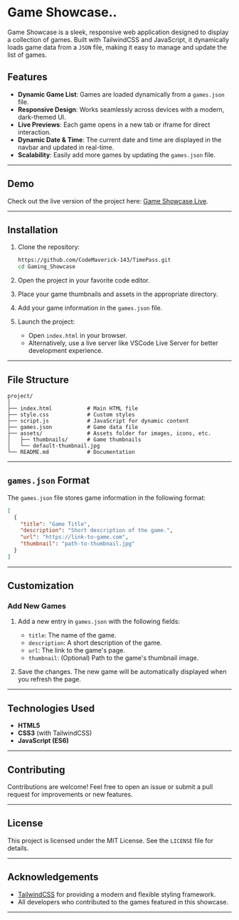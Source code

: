 # Game Showcase..

Game Showcase is a sleek, responsive web application designed to display a collection of games. Built with TailwindCSS and JavaScript, it dynamically loads game data from a `JSON` file, making it easy to manage and update the list of games.

## Features

- **Dynamic Game List**: Games are loaded dynamically from a `games.json` file.
- **Responsive Design**: Works seamlessly across devices with a modern, dark-themed UI.
- **Live Previews**: Each game opens in a new tab or iframe for direct interaction.
- **Dynamic Date & Time**: The current date and time are displayed in the navbar and updated in real-time.
- **Scalability**: Easily add more games by updating the `games.json` file.

---

## Demo

Check out the live version of the project here: [Game Showcase Live](https://gaming-seven-lac.vercel.app/).

---

## Installation

1. Clone the repository:
   ```bash
   https://github.com/CodeMaverick-143/TimePass.git
   cd Gaming_Showcase
   ```

2. Open the project in your favorite code editor.

3. Place your game thumbnails and assets in the appropriate directory.

4. Add your game information in the `games.json` file.

5. Launch the project:
   - Open `index.html` in your browser.
   - Alternatively, use a live server like VSCode Live Server for better development experience.

---

## File Structure

```plaintext
project/
│
├── index.html           # Main HTML file
├── style.css            # Custom styles
├── script.js            # JavaScript for dynamic content
├── games.json           # Game data file
├── assets/              # Assets folder for images, icons, etc.
│   ├── thumbnails/      # Game thumbnails
│   └── default-thumbnail.jpg
└── README.md            # Documentation
```

---

## `games.json` Format

The `games.json` file stores game information in the following format:

```json
[
  {
    "title": "Game Title",
    "description": "Short description of the game.",
    "url": "https://link-to-game.com",
    "thumbnail": "path-to-thumbnail.jpg"
  }
]
```

---

## Customization

### Add New Games

1. Add a new entry in `games.json` with the following fields:
   - `title`: The name of the game.
   - `description`: A short description of the game.
   - `url`: The link to the game's page.
   - `thumbnail`: (Optional) Path to the game's thumbnail image.

2. Save the changes. The new game will be automatically displayed when you refresh the page.

---

## Technologies Used

- **HTML5**
- **CSS3** (with TailwindCSS)
- **JavaScript (ES6)**

---

## Contributing

Contributions are welcome! Feel free to open an issue or submit a pull request for improvements or new features.

---

## License

This project is licensed under the MIT License. See the `LICENSE` file for details.

---

## Acknowledgements

- [TailwindCSS](https://tailwindcss.com) for providing a modern and flexible styling framework.
- All developers who contributed to the games featured in this showcase.

---
